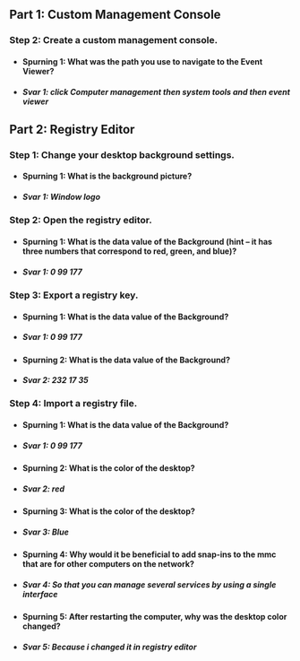 ## Part 1: Custom Management Console  
### Step 2: Create a custom management console.  
* #### Spurning 1: What was the path you use to navigate to the Event Viewer?  
* ##### Svar 1:  click Computer management then system tools and then event viewer
## Part 2: Registry Editor  
### Step 1: Change your desktop background settings.  
* #### Spurning 1: What is the background picture?  
* ##### Svar 1:  Window logo
### Step 2: Open the registry editor.  
* #### Spurning 1: What is the data value of the Background (hint – it has three numbers that correspond to red, green, and blue)?  
* ##### Svar 1:  0 99 177
### Step 3: Export a registry key.  
* #### Spurning 1: What is the data value of the Background?  
* ##### Svar 1:  0 99 177
* #### Spurning 2: What is the data value of the Background? 
* ##### Svar 2:  232 17 35
### Step 4: Import a registry file.  
* #### Spurning 1: What is the data value of the Background?  
* ##### Svar 1:  0 99 177
* #### Spurning 2: What is the color of the desktop?  
* ##### Svar 2:  red
* #### Spurning 3: What is the color of the desktop?  
* ##### Svar 3:  Blue
* #### Spurning 4: Why would it be beneficial to add snap-ins to the mmc that are for other computers on the network?  
* ##### Svar 4: So that you can manage several services by using a single interface 
* #### Spurning 5: After restarting the computer, why was the desktop color changed?  
* ##### Svar 5: Because i changed it in registry editor

